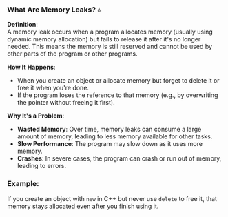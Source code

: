 
### What Are Memory Leaks? 💧

**Definition**:  
A memory leak occurs when a program allocates memory (usually using dynamic memory allocation) but fails to release it after it's no longer needed. This means the memory is still reserved and cannot be used by other parts of the program or other programs.

**How It Happens**:
- When you create an object or allocate memory but forget to delete it or free it when you're done.
- If the program loses the reference to that memory (e.g., by overwriting the pointer without freeing it first).

**Why It's a Problem**:
- **Wasted Memory**: Over time, memory leaks can consume a large amount of memory, leading to less memory available for other tasks.
- **Slow Performance**: The program may slow down as it uses more memory.
- **Crashes**: In severe cases, the program can crash or run out of memory, leading to errors.

### Example:
If you create an object with `new` in C++ but never use `delete` to free it, that memory stays allocated even after you finish using it.


